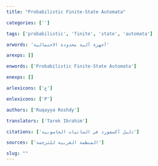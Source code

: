 ```yaml
---
title: "Probabilistic Finite-State Automata"

categories: ['']

tags: ['probabilistic', 'finite', 'state', 'automata']

arwords: 'أجهزة آلية محدودة الاحتمالية'

arexps: []

enwords: ['Probabilistic Finite-State Automata']

enexps: []

arlexicons: ['ج']

enlexicons: ['P']

authors: ['Ruqayya Roshdy']

translators: ['Tarek Ibrahim']

citations: ['دليل أكسفورد في السانيات الحاسوبية']

sources: ['المنظمة العربية للترجمة']

slug: ""
---
```


